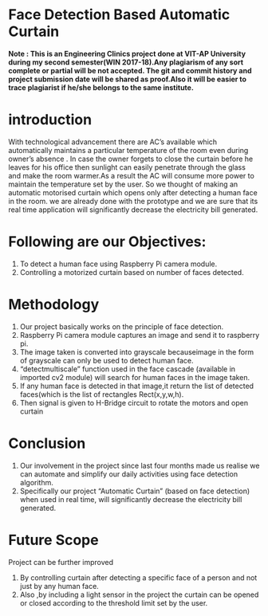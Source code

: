 # **Face Detection Based Automatic Curtain**

**Note : This is an Engineering Clinics project done at VIT-AP University during my second semester(WIN 2017-18).Any plagiarism of any sort complete or partial will be not accepted. The git and commit history and project submission date will be shared as proof.Also it will be easier to trace plagiarist if he/she belongs to the same institute.**


# introduction
With technological advancement there are AC’s available which automatically maintains a particular temperature of the room even during owner’s absence . In case the owner forgets to close the curtain before he leaves for his office then sunlight can easily penetrate through the glass and make the room warmer.As a result the AC will consume more power to maintain the temperature set by the user.
So we thought of making an automatic motorised curtain which opens only after detecting a human face in the room. we are already done with the prototype and we are sure that its real time application will significantly decrease the electricity bill generated.

# Following are our Objectives:
1. To detect a human face using Raspberry Pi camera module.
2. Controlling a motorized curtain based on number of faces detected.

# Methodology
1. Our project basically works on the principle of face detection.
2. Raspberry Pi camera module captures an image and send it to raspberry pi.
3. The image taken is converted into grayscale becauseimage in the form of grayscale can only be used to detect human face.
4. “detectmultiscale” function used in the face cascade (available in imported cv2 module) will search for human faces in the image taken.
5. If any human face is detected in that image,it return the list of detected faces(which is the list of rectangles Rect(x,y,w,h).
6. Then signal is given to H-Bridge circuit to rotate the motors and open curtain

# Conclusion
1. Our involvement in the project since last four months made us realise we can automate and simplify our daily activities using face detection algorithm.
2. Specifically our project “Automatic Curtain” (based on face detection) when used in real time, will significantly decrease the electricity bill generated.

# Future Scope
Project can be further improved 
1. By controlling curtain after detecting a specific face of a person and not just by any human face.
2. Also ,by including a light sensor in the project the curtain can be opened or closed according to the threshold limit set by the user. 


